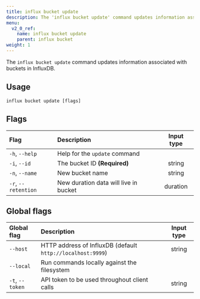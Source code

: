 ```yaml
---
title: influx bucket update
description: The 'influx bucket update' command updates information associated with buckets in InfluxDB.
menu:
  v2_0_ref:
    name: influx bucket update
    parent: influx bucket
weight: 1
---
```


The `influx bucket update` command updates information associated with buckets in InfluxDB.

## Usage
```
influx bucket update [flags]
```

## Flags
| Flag                | Description                           | Input type  |
|:----                |:-----------                           |:----------: |
| `-h`, `--help`      | Help for the `update` command         |             |
| `-i`, `--id`        | The bucket ID **(Required)**          | string      |
| `-n`, `--name`      | New bucket name                       | string      |
| `-r`, `--retention` | New duration data will live in bucket | duration    |

## Global flags
| Global flag     | Description                                                | Input type |
|:-----------     |:-----------                                                |:----------:|
| `--host`        | HTTP address of InfluxDB (default `http://localhost:9999`) | string     |
| `--local`       | Run commands locally against the filesystem                |            |
| `-t`, `--token` | API token to be used throughout client calls               | string     |
